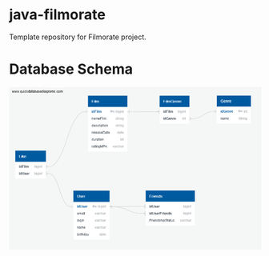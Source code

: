 # java-filmorate
Template repository for Filmorate project.

# Database Schema
![diagram](\resources\QuickDBD.png)
